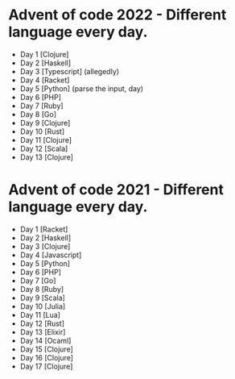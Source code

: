 # Advent of code 2022 - Different language every day.
- Day 1  [Clojure]
- Day 2  [Haskell]
- Day 3  [Typescript] (allegedly)
- Day 4  [Racket]
- Day 5  [Python] (parse the input, day)
- Day 6  [PHP]
- Day 7  [Ruby]
- Day 8  [Go]
- Day 9  [Clojure]
- Day 10 [Rust]
- Day 11 [Clojure]
- Day 12 [Scala]
- Day 13 [Clojure]

# Advent of code 2021 - Different language every day.

- Day 1 [Racket]
- Day 2 [Haskell]
- Day 3 [Clojure]
- Day 4 [Javascript]
- Day 5 [Python]
- Day 6 [PHP]
- Day 7 [Go]
- Day 8 [Ruby]
- Day 9 [Scala]
- Day 10 [Julia]
- Day 11 [Lua]
- Day 12 [Rust]
- Day 13 [Elixir]
- Day 14 [Ocaml]
- Day 15 [Clojure]
- Day 16 [Clojure]
- Day 17 [Clojure]
